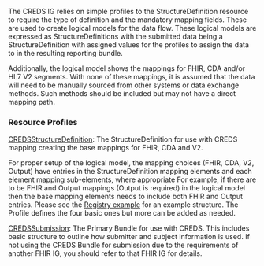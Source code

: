 The CREDS IG relies on simple profiles to the StructureDefinition resource to require the type of definition and the mandatory mapping fields.  These are used to create logical models for the data flow.  These logical models are expressed as StructureDefinitions with the submitted data being a StructureDefinition with assigned values for the profiles to assign the data to in the resulting reporting bundle.

Additionally, the logical model shows the mappings for FHIR, CDA and/or HL7 V2 segments.  With none of these mappings, it is assumed that the data will need to be manually sourced from other systems or data exchange methods. Such methods should be included but may not have a direct mapping path.

### Resource Profiles
[CREDSStructureDefinition](StructureDefinition-CREDSStructureDefinition.html): The StructureDefinition for use with CREDS mapping creating the base mappings for FHIR, CDA and V2.  

<!--
[CREDSElementDefinition](StructureDefinition-CREDSElementDefinition.html): ElementDefinition for use within CREDS that sets the base requirements for creating the logical model including required mappings and Profile for Bundle inclusion.
-->
For proper setup of the logical model, the mapping choices (FHIR, CDA, V2, Output)  have entries in the StructureDefinition mapping elements and each element mapping sub-elements, where appropriate  For example, if there are to be FHIR and Output mappings (Output is required) in the logical model then the base mapping elements needs to include both FHIR and Output entries.  Please see the [Registry example](StructureDefinition-ExampleMap.html) for an example structure. The Profile defines the four basic ones but more can be added as needed.  

[CREDSSubmission](StructureDefinition-CREDSSubmission.html): The Primary Bundle for use with CREDS.  This includes basic structure to outline how submitter and subject information is used.  If not using the CREDS Bundle for submission due to the requirements of another FHIR IG, you should refer to that FHIR IG for details.